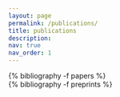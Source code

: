 ```yaml
---
layout: page
permalink: /publications/
title: publications
description: 
nav: true
nav_order: 1
---
```

<!-- _pages/publications.md -->
<div class="publications">
{% bibliography -f papers %}
</div>

<div class="preprints">
{% bibliography -f preprints %}
</div>